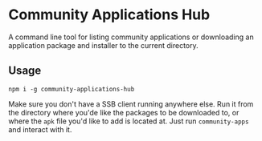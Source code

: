 # Community Applications Hub

A command line tool for listing community applications or downloading an application package and installer to the current directory.

## Usage

`npm i -g community-applications-hub`

Make sure you don't have a SSB client running anywhere else. Run it from the directory where you'de like the packages to be downloaded to, or where the `apk` file you'd like to add is located at. Just run `community-apps` and interact with it.